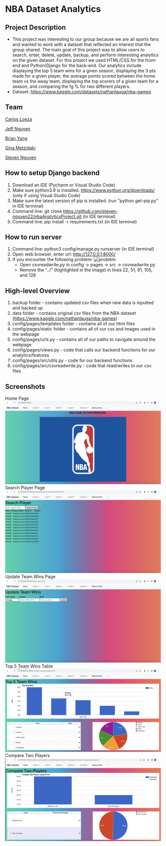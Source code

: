 
# NBA Dataset Analytics
## Project Description
- This project was interesting to our group because we are all sports fans and wanted to work with a dataset that reflected an interest that the group shared. The main goal of this project was to allow users to search, enter, delete, update, backup, and perform interesting analytics on the given dataset. For this project we used HTML/CSS for the front-end and Python/Django for the back-end. Our analytics include displaying the top 5 team wins for a given season, displaying the 3 pts made for a given player, the average points scored between the home team vs the away team, displaying the top scorers of a given team for a season, and comparing the fg % for two different players. 
- Dataset: https://www.kaggle.com/datasets/nathanlauga/nba-games

## Team
[Carlos Loeza](https://github.com/CarlosLoeza)

[Jeff Nguyen](https://github.com/JeefKeef)

[Brian Yang](https://github.com/brianyang9)

[Gina Metzidaki](https://github.com/ginametzidaki)

[Steven Nguyen](https://github.com/steven-nguyen22)

## How to setup Django backend
1. Download an IDE (Pycharm or Visual Studio Code)
2. Make sure python3.9 is installed. https://www.python.org/downloads/ (only if using Visual Studio Code)
3. Make sure the latest version of pip is installed. (run "python get-pip.py" in IDE terminal)
4. Command line: git clone https://github.com/steven-nguyen22/nbaAnalyticsProject.git (in IDE terminal)
5. Command line: pip install -r requirements.txt (in IDE terminal)

## How to run server
1. Command line: python3 config/manage.py runserver (in IDE terminal)
2. Open web browser, enter url: http://127.0.0.1:8000/
3. If you encounter the following problem: 
![problem](https://github.com/ucr-cs180-fall21/cs180project-021-team-wow/blob/main/potential%20error%20message.png)
    - Open csvreadwrite.py in config -> pages -> src -> csvreadwrite.py
    - Remove the "../" (highlighted in the image) in lines 22, 51, 91, 105, and 128
 
## High-level Overview 
1. backup folder - contains updated csv files when new data is inputted and backed up
2. data folder - contains original csv files from the NBA dataset (https://www.kaggle.com/nathanlauga/nba-games) 
3. config/pages/templates folder - contains all of our html files 
4. config/pages/static folder - contains all of our css and images used in the webpage 
5. config/pages/urls.py - contains all of our paths to navigate around the webpage
6. config/pages/views.py - code that calls our backend functions for our analytics/features
7. config/pages/src/utils.py - code for our backend functions
8. config/pages/src/csvreadwrite.py - code that read/writes to our csv files

## Screenshots
Home Page
![Home Page](https://github.com/steven-nguyen22/nbaAnalyticsProject/blob/main/images/homepage.png)
Search Player Page
![Search Player Page](https://github.com/steven-nguyen22/nbaAnalyticsProject/blob/main/images/searchPlayer.png)
Update Team Wins Page
![Update Team Wins Page](https://github.com/steven-nguyen22/nbaAnalyticsProject/blob/main/images/updateTeamWins.png)
Top 5 Team Wins Table
![Top 5 Team Wins Page](https://github.com/steven-nguyen22/nbaAnalyticsProject/blob/main/images/top5TeamWins.png)
Compare Two Players
![Compare Two Players](https://github.com/steven-nguyen22/nbaAnalyticsProject/blob/main/images/compare2Players.png)
